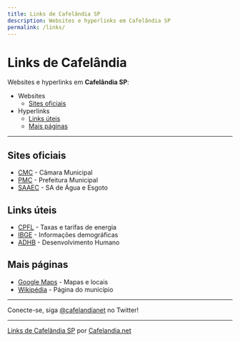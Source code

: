 ```yaml
---
title: Links de Cafelândia SP
description: Websites e hyperlinks em Cafelândia SP
permalink: /links/
---
```


# Links de Cafelândia
Websites e hyperlinks em __Cafelândia SP__:

- Websites
  - [Sites oficiais](#sites-oficiais)
- Hyperlinks
  - [Links úteis](#links-%C3%BAteis)
  - [Mais páginas](#mais-p%C3%A1ginas)

---

## Sites oficiais

-   [CMC](http://www.camaracafelandia.sp.gov.br/) - Câmara Municipal
-   [PMC](http://www.cafelandia.sp.gov.br/) - Prefeitura Municipal
-   [SAAEC](http://www.saaec.sp.gov.br/) - SA de Água e Esgoto

## Links úteis

- [CPFL](https://servicosonline.cpfl.com.br/agencia-webapp/#/taxas-tarifas?codMunicipio=3508801) - Taxas e tarifas de energia
- [IBGE](https://cidades.ibge.gov.br/brasil/sp/cafelandia) - Informações demográficas
- [ADHB](http://atlasbrasil.org.br/2013/pt/perfil_m/cafel%C3%A2ndia_sp) - Desenvolvimento Humano

## Mais páginas

- [Google Maps](https://www.google.com.br/maps/place/Cafel%C3%A2ndia,+SP,+16500-000/@-21.8063868,-49.6278754,14z/data=!3m1!4b1!4m5!3m4!1s0x94be467589002709:0x54c03e662abc324e!8m2!3d-21.8031143!4d-49.6099581) - Mapas e locais
- [Wikipédia](https://pt.wikipedia.org/wiki/Cafel%C3%A2ndia_(S%C3%A3o_Paulo)) - Página do município

---

Conecte-se, siga <a rel="noopener" target="_blank" href="https://twitter.com/cafelandianet">@cafelandianet</a> no Twitter!

---

[Links de Cafelândia SP](https://www.cafelandia.net/links/) por [Cafelandia.net](https://www.cafelandia.net/)

